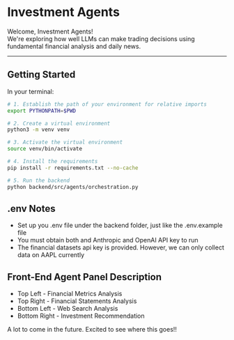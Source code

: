 # Investment Agents

Welcome, Investment Agents!  
We're exploring how well LLMs can make trading decisions using fundamental financial analysis and daily news.

---

## Getting Started

In your terminal:

```bash
# 1. Establish the path of your environment for relative imports 
export PYTHONPATH=$PWD

# 2. Create a virtual environment
python3 -m venv venv

# 3. Activate the virtual environment
source venv/bin/activate

# 4. Install the requirements
pip install -r requirements.txt --no-cache

# 5. Run the backend
python backend/src/agents/orchestration.py
```

## .env Notes
- Set up you .env file under the backend folder, just like the .env.example file 
- You must obtain both and Anthropic and OpenAI API key to run 
- The financial datasets api key is provided. However, we can only collect data on AAPL currently

## Front-End Agent Panel Description 
- Top Left - Financial Metrics Analysis 
- Top Right - Financial Statements Analysis
- Bottom Left - Web Search Analysis 
- Bottom Right - Investment Recommendation 


A lot to come in the future. Excited to see where this goes!!

